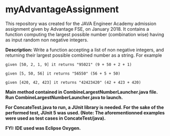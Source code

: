 # myAdvantageAssignment

This repository was created for the JAVA Engineer Academy admission assignment given by Advantage FSE, on January 2018.
It contains a function computing the largest possible number (combination wise) having as input random non negative integers.

**Description:**
Write a function accepting a list of non negative integers,
and returning their largest possible combined number
as a string. For example

```given [50, 2, 1, 9] it returns "95021" (9 + 50 + 2 + 1)```

```given [5, 50, 56] it returns "56550" (56 + 5 + 50)```

```given [420, 42, 423] it returns "42423420" (42 + 423 + 420)```

**Main method contained in CombineLargestNumberLauncher.java file. Run  CombineLargestNumberLauncher.java to launch.**

**For ConcateTest.java to run, a JUnit library is needed. For the sake of the performed test, JUnit 5 was used. (Note: The aforementionned examples were used as test cases in ConcateTest/java).**

**FYI: IDE used was Eclipse Oxygen.**
